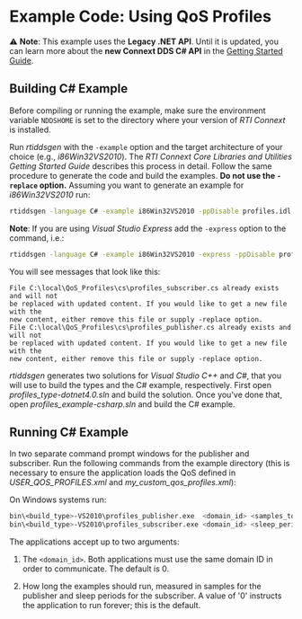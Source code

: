 # Example Code: Using QoS Profiles

:warning: **Note**: This example uses the **Legacy .NET API**. Until it is
updated, you can learn more about the **new Connext DDS C# API** in the
[Getting Started Guide](https://community.rti.com/static/documentation/connext-dds/6.1.2/doc/manuals/connext_dds_professional/getting_started_guide/index.html).

## Building C# Example

Before compiling or running the example, make sure the environment variable
`NDDSHOME` is set to the directory where your version of *RTI Connext* is
installed.

Run *rtiddsgen* with the `-example` option and the target architecture of your
choice (e.g., *i86Win32VS2010*). The *RTI Connext Core Libraries and Utilities
Getting Started Guide* describes this process in detail. Follow the same
procedure to generate the code and build the examples. **Do not use the
`-replace` option.** Assuming you want to generate an example for
*i86Win32VS2010* run:

```sh
rtiddsgen -language C# -example i86Win32VS2010 -ppDisable profiles.idl
```

**Note**: If you are using *Visual Studio Express* add the `-express` option to
the command, i.e.:

```sh
rtiddsgen -language C# -example i86Win32VS2010 -express -ppDisable profiles.idl
```

You will see messages that look like this:

```plaintext
File C:\local\QoS_Profiles\cs\profiles_subscriber.cs already exists and will not
be replaced with updated content. If you would like to get a new file with the
new content, either remove this file or supply -replace option.
File C:\local\QoS_Profiles\cs\profiles_publisher.cs already exists and will not
be replaced with updated content. If you would like to get a new file with the
new content, either remove this file or supply -replace option.
```

*rtiddsgen* generates two solutions for *Visual Studio C++* and *C#*, that you
will use to build the types and the C# example, respectively. First open
*profiles_type-dotnet4.0.sln* and build the solution. Once you've done that,
open *profiles_example-csharp.sln* and build the C# example.

## Running C# Example

In two separate command prompt windows for the publisher and subscriber. Run the
following commands from the example directory (this is necessary to ensure the
application loads the QoS defined in *USER_QOS_PROFILES.xml* and
*my_custom_qos_profiles.xml*):

On Windows systems run:

```sh
bin\<build_type>-VS2010\profiles_publisher.exe  <domain_id> <samples_to_send>
bin\<build_type>-VS2010\profiles_subscriber.exe <domain_id> <sleep_periods>
```

The applications accept up to two arguments:

1.  The `<domain_id>`. Both applications must use the same domain ID in order to
    communicate. The default is 0.

2.  How long the examples should run, measured in samples for the publisher and
    sleep periods for the subscriber. A value of '0' instructs the application
    to run forever; this is the default.

